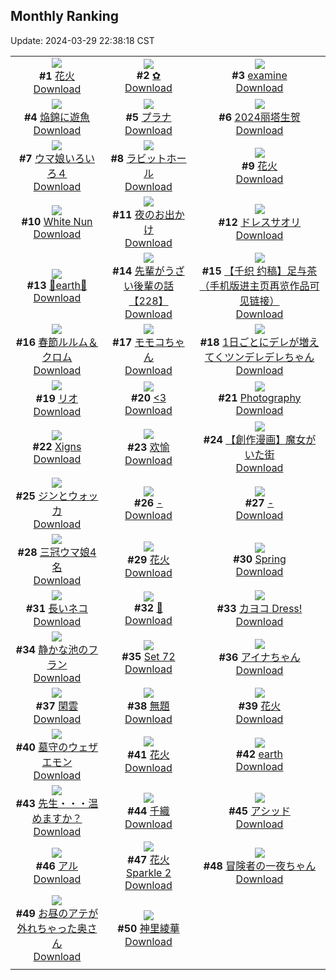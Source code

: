 ## Monthly Ranking
Update: 2024-03-29 22:38:18 CST

|      |      |      |
| :----: | :----: | :----: |
| ![](https://i.pixiv.re/c/240x480/img-master/img/2024/03/01/00/00/22/116507091_p0_master1200.jpg)<br>**#1** [花火](https://www.pixiv.net/artworks/116507091)<br>[Download](https://i.pixiv.re/img-original/img/2024/03/01/00/00/22/116507091_p0.jpg) | ![](https://i.pixiv.re/c/240x480/img-master/img/2024/02/28/01/01/28/116453366_p0_master1200.jpg)<br>**#2** [✿](https://www.pixiv.net/artworks/116453366)<br>[Download](https://i.pixiv.re/img-original/img/2024/02/28/01/01/28/116453366_p0.jpg) | ![](https://i.pixiv.re/c/240x480/img-master/img/2024/03/01/21/31/55/116530525_p0_master1200.jpg)<br>**#3** [examine](https://www.pixiv.net/artworks/116530525)<br>[Download](https://i.pixiv.re/img-original/img/2024/03/01/21/31/55/116530525_p0.png) |
| ![](https://i.pixiv.re/c/240x480/img-master/img/2024/03/28/07/46/09/116526272_p0_master1200.jpg)<br>**#4** [焔錦に遊魚](https://www.pixiv.net/artworks/116526272)<br>[Download](https://i.pixiv.re/img-original/img/2024/03/28/07/46/09/116526272_p0.png) | ![](https://i.pixiv.re/c/240x480/img-master/img/2024/02/28/00/00/18/116451384_p0_master1200.jpg)<br>**#5** [プラナ](https://www.pixiv.net/artworks/116451384)<br>[Download](https://i.pixiv.re/img-original/img/2024/02/28/00/00/18/116451384_p0.jpg) | ![](https://i.pixiv.re/c/240x480/img-master/img/2024/03/01/01/02/01/116509457_p0_master1200.jpg)<br>**#6** [2024丽塔生贺](https://www.pixiv.net/artworks/116509457)<br>[Download](https://i.pixiv.re/img-original/img/2024/03/01/01/02/01/116509457_p0.jpg) |
| ![](https://i.pixiv.re/c/240x480/img-master/img/2024/03/02/04/13/40/116540853_p0_master1200.jpg)<br>**#7** [ウマ娘いろいろ４](https://www.pixiv.net/artworks/116540853)<br>[Download](https://i.pixiv.re/img-original/img/2024/03/02/04/13/40/116540853_p0.jpg) | ![](https://i.pixiv.re/c/240x480/img-master/img/2024/03/02/15/27/19/116551369_p0_master1200.jpg)<br>**#8** [ラビットホール](https://www.pixiv.net/artworks/116551369)<br>[Download](https://i.pixiv.re/img-original/img/2024/03/02/15/27/19/116551369_p0.png) | ![](https://i.pixiv.re/c/240x480/img-master/img/2024/03/02/01/09/04/116537863_p0_master1200.jpg)<br>**#9** [花火](https://www.pixiv.net/artworks/116537863)<br>[Download](https://i.pixiv.re/img-original/img/2024/03/02/01/09/04/116537863_p0.jpg) |
| ![](https://i.pixiv.re/c/240x480/img-master/img/2024/03/01/00/00/45/116507193_p0_master1200.jpg)<br>**#10** [White Nun](https://www.pixiv.net/artworks/116507193)<br>[Download](https://i.pixiv.re/img-original/img/2024/03/01/00/00/45/116507193_p0.png) | ![](https://i.pixiv.re/c/240x480/img-master/img/2024/03/03/00/00/17/116566545_p0_master1200.jpg)<br>**#11** [夜のお出かけ](https://www.pixiv.net/artworks/116566545)<br>[Download](https://i.pixiv.re/img-original/img/2024/03/03/00/00/17/116566545_p0.jpg) | ![](https://i.pixiv.re/c/240x480/img-master/img/2024/03/01/03/21/32/116511901_p0_master1200.jpg)<br>**#12** [ドレスサオリ](https://www.pixiv.net/artworks/116511901)<br>[Download](https://i.pixiv.re/img-original/img/2024/03/01/03/21/32/116511901_p0.png) |
| ![](https://i.pixiv.re/c/240x480/img-master/img/2024/02/29/00/00/23/116478177_p0_master1200.jpg)<br>**#13** [💐earth💐](https://www.pixiv.net/artworks/116478177)<br>[Download](https://i.pixiv.re/img-original/img/2024/02/29/00/00/23/116478177_p0.png) | ![](https://i.pixiv.re/c/240x480/img-master/img/2024/03/01/19/00/13/116525886_p0_master1200.jpg)<br>**#14** [先輩がうざい後輩の話【228】](https://www.pixiv.net/artworks/116525886)<br>[Download](https://i.pixiv.re/img-original/img/2024/03/01/19/00/13/116525886_p0.png) | ![](https://i.pixiv.re/c/240x480/img-master/img/2024/03/01/11/41/20/116517827_p0_master1200.jpg)<br>**#15** [【千织 约稿】足与茶（手机版进主页再览作品可见链接）](https://www.pixiv.net/artworks/116517827)<br>[Download](https://i.pixiv.re/img-original/img/2024/03/01/11/41/20/116517827_p0.jpg) |
| ![](https://i.pixiv.re/c/240x480/img-master/img/2024/02/29/23/05/51/116504907_p0_master1200.jpg)<br>**#16** [春節ルルム＆クロム](https://www.pixiv.net/artworks/116504907)<br>[Download](https://i.pixiv.re/img-original/img/2024/02/29/23/05/51/116504907_p0.jpg) | ![](https://i.pixiv.re/c/240x480/img-master/img/2024/03/03/00/00/55/116566728_p0_master1200.jpg)<br>**#17** [モモコちゃん](https://www.pixiv.net/artworks/116566728)<br>[Download](https://i.pixiv.re/img-original/img/2024/03/03/00/00/55/116566728_p0.jpg) | ![](https://i.pixiv.re/c/240x480/img-master/img/2024/03/01/00/01/28/116507323_p0_master1200.jpg)<br>**#18** [1日ごとにデレが増えてくツンデレデレちゃん](https://www.pixiv.net/artworks/116507323)<br>[Download](https://i.pixiv.re/img-original/img/2024/03/01/00/01/28/116507323_p0.png) |
| ![](https://i.pixiv.re/c/240x480/img-master/img/2024/03/03/00/00/37/116566646_p0_master1200.jpg)<br>**#19** [リオ](https://www.pixiv.net/artworks/116566646)<br>[Download](https://i.pixiv.re/img-original/img/2024/03/03/00/00/37/116566646_p0.jpg) | ![](https://i.pixiv.re/c/240x480/img-master/img/2024/03/01/15/57/20/116521872_p0_master1200.jpg)<br>**#20** [<3](https://www.pixiv.net/artworks/116521872)<br>[Download](https://i.pixiv.re/img-original/img/2024/03/01/15/57/20/116521872_p0.png) | ![](https://i.pixiv.re/c/240x480/img-master/img/2024/03/02/13/00/19/116548550_p0_master1200.jpg)<br>**#21** [Photography](https://www.pixiv.net/artworks/116548550)<br>[Download](https://i.pixiv.re/img-original/img/2024/03/02/13/00/19/116548550_p0.jpg) |
| ![](https://i.pixiv.re/c/240x480/img-master/img/2024/03/01/02/40/11/116511344_p0_master1200.jpg)<br>**#22** [Xigns](https://www.pixiv.net/artworks/116511344)<br>[Download](https://i.pixiv.re/img-original/img/2024/03/01/02/40/11/116511344_p0.jpg) | ![](https://i.pixiv.re/c/240x480/img-master/img/2024/03/01/01/42/47/116510341_p0_master1200.jpg)<br>**#23** [欢愉](https://www.pixiv.net/artworks/116510341)<br>[Download](https://i.pixiv.re/img-original/img/2024/03/01/01/42/47/116510341_p0.jpg) | ![](https://i.pixiv.re/c/240x480/img-master/img/2024/03/01/17/14/56/116523315_p0_master1200.jpg)<br>**#24** [【創作漫画】魔女がいた街](https://www.pixiv.net/artworks/116523315)<br>[Download](https://i.pixiv.re/img-original/img/2024/03/01/17/14/56/116523315_p0.jpg) |
| ![](https://i.pixiv.re/c/240x480/img-master/img/2024/02/28/00/00/28/116451429_p0_master1200.jpg)<br>**#25** [ジンとウォッカ](https://www.pixiv.net/artworks/116451429)<br>[Download](https://i.pixiv.re/img-original/img/2024/02/28/00/00/28/116451429_p0.jpg) | ![](https://i.pixiv.re/c/240x480/img-master/img/2024/02/28/00/00/21/116451399_p0_master1200.jpg)<br>**#26** [-](https://www.pixiv.net/artworks/116451399)<br>[Download](https://i.pixiv.re/img-original/img/2024/02/28/00/00/21/116451399_p0.jpg) | ![](https://i.pixiv.re/c/240x480/img-master/img/2024/03/02/00/00/14/116535461_p0_master1200.jpg)<br>**#27** [-](https://www.pixiv.net/artworks/116535461)<br>[Download](https://i.pixiv.re/img-original/img/2024/03/02/00/00/14/116535461_p0.jpg) |
| ![](https://i.pixiv.re/c/240x480/img-master/img/2024/03/01/20/44/44/116528955_p0_master1200.jpg)<br>**#28** [三冠ウマ娘4名](https://www.pixiv.net/artworks/116528955)<br>[Download](https://i.pixiv.re/img-original/img/2024/03/01/20/44/44/116528955_p0.jpg) | ![](https://i.pixiv.re/c/240x480/img-master/img/2024/03/02/23/45/05/116508063_p0_master1200.jpg)<br>**#29** [花火](https://www.pixiv.net/artworks/116508063)<br>[Download](https://i.pixiv.re/img-original/img/2024/03/02/23/45/05/116508063_p0.jpg) | ![](https://i.pixiv.re/c/240x480/img-master/img/2024/03/03/07/01/37/116570030_p0_master1200.jpg)<br>**#30** [Spring](https://www.pixiv.net/artworks/116570030)<br>[Download](https://i.pixiv.re/img-original/img/2024/03/03/07/01/37/116570030_p0.png) |
| ![](https://i.pixiv.re/c/240x480/img-master/img/2024/02/29/20/48/03/116499858_p0_master1200.jpg)<br>**#31** [長いネコ](https://www.pixiv.net/artworks/116499858)<br>[Download](https://i.pixiv.re/img-original/img/2024/02/29/20/48/03/116499858_p0.png) | ![](https://i.pixiv.re/c/240x480/img-master/img/2024/03/02/01/00/24/116537645_p0_master1200.jpg)<br>**#32** [🦋](https://www.pixiv.net/artworks/116537645)<br>[Download](https://i.pixiv.re/img-original/img/2024/03/02/01/00/24/116537645_p0.jpg) | ![](https://i.pixiv.re/c/240x480/img-master/img/2024/03/01/01/49/14/116510466_p0_master1200.jpg)<br>**#33** [カヨコ Dress!](https://www.pixiv.net/artworks/116510466)<br>[Download](https://i.pixiv.re/img-original/img/2024/03/01/01/49/14/116510466_p0.jpg) |
| ![](https://i.pixiv.re/c/240x480/img-master/img/2024/03/01/00/00/58/116507246_p0_master1200.jpg)<br>**#34** [静かな池のフラン](https://www.pixiv.net/artworks/116507246)<br>[Download](https://i.pixiv.re/img-original/img/2024/03/01/00/00/58/116507246_p0.jpg) | ![](https://i.pixiv.re/c/240x480/img-master/img/2024/03/01/05/28/59/116513178_p0_master1200.jpg)<br>**#35** [Set 72](https://www.pixiv.net/artworks/116513178)<br>[Download](https://i.pixiv.re/img-original/img/2024/03/01/05/28/59/116513178_p0.jpg) | ![](https://i.pixiv.re/c/240x480/img-master/img/2024/03/01/00/08/11/116507766_p0_master1200.jpg)<br>**#36** [アイナちゃん](https://www.pixiv.net/artworks/116507766)<br>[Download](https://i.pixiv.re/img-original/img/2024/03/01/00/08/11/116507766_p0.jpg) |
| ![](https://i.pixiv.re/c/240x480/img-master/img/2024/02/29/05/20/31/116483933_p0_master1200.jpg)<br>**#37** [閑雲](https://www.pixiv.net/artworks/116483933)<br>[Download](https://i.pixiv.re/img-original/img/2024/02/29/05/20/31/116483933_p0.jpg) | ![](https://i.pixiv.re/c/240x480/img-master/img/2024/03/03/16/33/06/116586172_p0_master1200.jpg)<br>**#38** [無題](https://www.pixiv.net/artworks/116586172)<br>[Download](https://i.pixiv.re/img-original/img/2024/03/03/16/33/06/116586172_p0.jpg) | ![](https://i.pixiv.re/c/240x480/img-master/img/2024/02/29/20/10/30/116498781_p0_master1200.jpg)<br>**#39** [花火](https://www.pixiv.net/artworks/116498781)<br>[Download](https://i.pixiv.re/img-original/img/2024/02/29/20/10/30/116498781_p0.jpg) |
| ![](https://i.pixiv.re/c/240x480/img-master/img/2024/02/29/00/06/08/116478617_p0_master1200.jpg)<br>**#40** [墓守のウェザエモン](https://www.pixiv.net/artworks/116478617)<br>[Download](https://i.pixiv.re/img-original/img/2024/02/29/00/06/08/116478617_p0.jpg) | ![](https://i.pixiv.re/c/240x480/img-master/img/2024/03/01/00/00/49/116507212_p0_master1200.jpg)<br>**#41** [花火](https://www.pixiv.net/artworks/116507212)<br>[Download](https://i.pixiv.re/img-original/img/2024/03/01/00/00/49/116507212_p0.png) | ![](https://i.pixiv.re/c/240x480/img-master/img/2024/03/02/00/00/24/116535516_p0_master1200.jpg)<br>**#42** [earth](https://www.pixiv.net/artworks/116535516)<br>[Download](https://i.pixiv.re/img-original/img/2024/03/02/00/00/24/116535516_p0.png) |
| ![](https://i.pixiv.re/c/240x480/img-master/img/2024/02/28/20/01/42/116470557_p0_master1200.jpg)<br>**#43** [先生・・・温めますか？](https://www.pixiv.net/artworks/116470557)<br>[Download](https://i.pixiv.re/img-original/img/2024/02/28/20/01/42/116470557_p0.jpg) | ![](https://i.pixiv.re/c/240x480/img-master/img/2024/03/02/00/03/45/116535866_p0_master1200.jpg)<br>**#44** [千織](https://www.pixiv.net/artworks/116535866)<br>[Download](https://i.pixiv.re/img-original/img/2024/03/02/00/03/45/116535866_p0.jpg) | ![](https://i.pixiv.re/c/240x480/img-master/img/2024/03/07/03/19/02/116511465_p0_master1200.jpg)<br>**#45** [アシッド](https://www.pixiv.net/artworks/116511465)<br>[Download](https://i.pixiv.re/img-original/img/2024/03/07/03/19/02/116511465_p0.jpg) |
| ![](https://i.pixiv.re/c/240x480/img-master/img/2024/02/29/21/30/01/116495278_p0_master1200.jpg)<br>**#46** [アル](https://www.pixiv.net/artworks/116495278)<br>[Download](https://i.pixiv.re/img-original/img/2024/02/29/21/30/01/116495278_p0.png) | ![](https://i.pixiv.re/c/240x480/img-master/img/2024/02/29/16/39/52/116493511_p0_master1200.jpg)<br>**#47** [花火 Sparkle 2](https://www.pixiv.net/artworks/116493511)<br>[Download](https://i.pixiv.re/img-original/img/2024/02/29/16/39/52/116493511_p0.jpg) | ![](https://i.pixiv.re/c/240x480/img-master/img/2024/02/28/19/12/57/116469263_p0_master1200.jpg)<br>**#48** [冒険者の一夜ちゃん](https://www.pixiv.net/artworks/116469263)<br>[Download](https://i.pixiv.re/img-original/img/2024/02/28/19/12/57/116469263_p0.jpg) |
| ![](https://i.pixiv.re/c/240x480/img-master/img/2024/03/01/00/01/31/116507330_p0_master1200.jpg)<br>**#49** [お昼のアテが外れちゃった奥さん](https://www.pixiv.net/artworks/116507330)<br>[Download](https://i.pixiv.re/img-original/img/2024/03/01/00/01/31/116507330_p0.jpg) | ![](https://i.pixiv.re/c/240x480/img-master/img/2024/02/28/22/42/30/116475577_p0_master1200.jpg)<br>**#50** [神里綾華](https://www.pixiv.net/artworks/116475577)<br>[Download](https://i.pixiv.re/img-original/img/2024/02/28/22/42/30/116475577_p0.jpg) |
|      |
